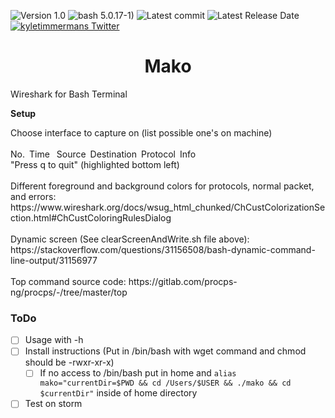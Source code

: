 ![Version 1.0](http://img.shields.io/badge/version-v1.0-orange.svg)
![bash 5.0.17-1)](https://img.shields.io/badge/bash-5.0.17--1-limegreen.svg)
![Latest commit](https://img.shields.io/github/last-commit/kyletimmermans/mako?color=lightblue)
![Latest Release Date](https://img.shields.io/github/release-date/kyletimmermans/mako?color=darkgreen)
[![kyletimmermans Twitter](http://img.shields.io/twitter/url/http/shields.io.svg?style=social&label=Follow)](https://twitter.com/kyletimmermans)

# <div align="center">Mako</div>

Wireshark for Bash Terminal

**Setup**
<div>Choose interface to capture on (list possible one's on machine)</div>
<div>&ensp;</div>
<div>No.&ensp;Time&ensp; Source&ensp;Destination&ensp;Protocol&ensp;Info</div>
<div>"Press q to quit" (highlighted bottom left)</div>
<div>&ensp;</div>
<div>Different foreground and background colors for protocols, normal packet, and errors: https://www.wireshark.org/docs/wsug_html_chunked/ChCustColorizationSection.html#ChCustColoringRulesDialog</div>
<div>&ensp;</div>
<div>Dynamic screen (See clearScreenAndWrite.sh file above): https://stackoverflow.com/questions/31156508/bash-dynamic-command-line-output/31156977</div>
<div>&ensp;</div>
<div>Top command source code: https://gitlab.com/procps-ng/procps/-/tree/master/top</div>



### ToDo
- [ ] Usage with -h
- [ ] Install instructions (Put in /bin/bash with wget command and chmod should be -rwxr-xr-x)
  - [ ] If no access to /bin/bash put in home and `alias mako="currentDir=$PWD && cd /Users/$USER && ./mako && cd $currentDir"` inside of home directory
- [ ] Test on storm
